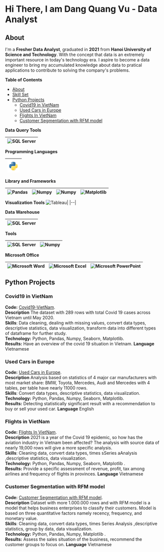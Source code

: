 
<h1> Hi There, I am Dang Quang Vu - Data Analyst</h1>

## About

I'm a **Fresher Data Analyst**, graduated in **2021** from **Hanoi University of Science and Technology**. With the concept that data is an extremely important resource in today's technology era. I aspire to become a data engineer to bring my accumulated knowledge about data to pratical applications to contribute to solving the company's problems.

**Table of Contents**

- [About](#about)
- [Skill Set](#skill-set)
- [Python Projects](#python-projects)
    + [Covid19 in VietNam](#covid19-in-vietnam)
    + [Used Cars in Europe](#used-cars-in-europe)
    + [Flights In VietNam](#flights-in-vietnam)
    + [Customer Segmentation with RFM model](#customer-segmentation-with-rfm-model)

**Data Query Tools**

<img title="SQL Server Management studio" alt="SQL Server" width="40px" src="https://img.icons8.com/color/48/000000/microsoft-sql-server.png" />|
|--|

**Programming Languages**

<img title="Python" alt="Python" width="40px" src="https://raw.githubusercontent.com/github/explore/master/topics/python/python.png" />|
|--|


**Library and Frameworks**

<img title="Pandas" alt="Pandas" width="63px" src="https://www.kindpng.com/picc/m/574-5747046_python-pandas-logo-transparent-hd-png-download.png" />|<img  title="Numpy" alt="Numpy" width="40px" src="https://img.icons8.com/color/48/000000/numpy.png"/>|<img  title="Numpy" alt="Numpy" width="40px" src="https://seaborn.pydata.org/_images/logo-tall-lightbg.svg"/>|<img  title="Matplotlib" alt="Matplotlib" width="63px" src="https://matplotlib.org/3.4.1/_static/logo2_compressed.svg"/>|
|--|--|--|--|

**Visualization Tools**
<img title="Tableau" alt="Tableau" width="40px" src="https://img.icons8.com/color/48/000000/tableau-software.png" />|
|--|


**Data Warehouse**

<img title="SQL Server Management studio" alt="SQL Server" width="68px" src="https://res.cloudinary.com/hevo/image/upload/f_auto,q_auto/v1631185230/hevo-learn/bigtable-vs-bigquery-4.png" />|
|--|

**Tools**

<img title="SQL Server Management studio" alt="SQL Server" width="40px" src="https://img.icons8.com/color/48/000000/pycharm.png" />|<img  title="Numpy" alt="Numpy" width="40px" src="https://upload.wikimedia.org/wikipedia/commons/thumb/3/38/Jupyter_logo.svg/1200px-Jupyter_logo.svg.png"/>
|--|--|


**Microsoft Office**

<img title="Microsoft Word" alt="Microsoft Word" width="40px" src="https://img.icons8.com/fluency/48/000000/microsoft-word-2019.png" />|<img  title="Microsoft Excel" alt="Microsoft Excel" width="40px" src="https://img.icons8.com/color/48/000000/microsoft-excel-2019--v1.png"/>|<img  title="Microsoft PowerPoint" alt="Microsoft PowerPoint" width="40px" src="https://img.icons8.com/fluency/48/000000/microsoft-powerpoint-2019.png"/>|
|--|--|--|


## Python Projects

### Covid19 in VietNam
**Code:** [Covid19-VietNam](https://github.com/vudatahust/LearnPythonofDatavisualization/blob/5d5b498446c95947546d8f5e32b97cd982490d4e/Covid-19%20VietNam.ipynb).<br> 
**Description** The dataset with 289 rows with total Covid 19 cases across Vietnam until May 2020.<br> 
**Skills**: Data cleaning, dealing with missing values, convert data types, descriptive statistics, data visualization, transform data into different types of dataframe for further study. <br>
**Technology:** Python, Pandas, Numpy, Seaborn, Matplotlib.<br>
**Results:**  Have an overview of the covid 19 situation in Vietnam.
**Language** Vietnamese

### Used Cars in Europe
**Code:** [Used Cars in Europe](https://github.com/vudatahust/LearnPythonofDatavisualization/blob/4dce4d41723e0ced711bf691b6e0097222f8e368/Git%20-%20used%20cars%20(1).ipynb).<br> 
**Description** Analysis based on statistics of 4 major car manufacturers with most market share: BMW, Toyota, Mercedes, Audi and Mercedes with 4 tables, per table have nearly 11000 rows.<br> 
**Skills**: Convert data types, descriptive statistics, data visualization. <br>
**Technology:** Python, Pandas, Numpy, Seaborn, Matplotlib.<br>
**Results:**  Detecting statistically significant result with a recommendation to buy or sell your used car.
**Language** English


### Flights in VietNam
**Code:** [Flights In VietNam](https://github.com/vudatahust/LearnPythonofDatavisualization/blob/eb911b77483aabbfe363d9e351b07e744201924c/Git%20-%20Flights%20in%20VietNam.ipynb).<br> 
**Description** 2021 is a year of the Covid 19 epidemic, so how has the aviation industry in Vietnam been affected? The analysis with source data of nearly 19,000 rows will give a more specific analysis.<br> 
**Skills**: Cleaning data, convert data types, times sSeries aAnalysis ,descriptive statistics, data visualization. <br>
**Technology:** Python, Pandas, Numpy, Seaborn, Matplotlib .<br>
**Results:** Provide a specific assessment of revenue, profit, tax among airlines and frequency of flights in provinces.
**Language** Vietnamese


### Customer Segmentation with RFM model
**Code:** [Customer Segmentation with RFM model](https://github.com/vudatahust/LearnPythonofDatavisualization/blob/5693b5a495f9f00295bf2e1bf8729c6e8bd27528/Customer%20Segmentation%20with%20RFM%20model.ipynb).<br> 
**Description** Dataset with more 1.000.000 rows and with RFM model is a model that helps business enterprises to classify their customers. Model is based on three quantitative factors namely recency, frequency, and monetary value.<br> 
**Skills**: Cleaning data, convert data types, times Series Analysis ,descriptive statistics, group by data, data visualization. <br>
**Technology:** Python, Pandas, Numpy, Matplotlib .<br>
**Results:** Assess the sales situation of the business, recommend the customer groups to focus on.
**Language** Vietnamese





